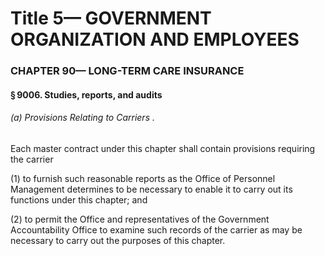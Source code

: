 
# Title 5— GOVERNMENT ORGANIZATION AND EMPLOYEES
### CHAPTER 90— LONG-TERM CARE INSURANCE
#### § 9006. Studies, reports, and audits
###### (a) Provisions Relating to Carriers .

Each master contract under this chapter shall contain provisions requiring the carrier

(1) to furnish such reasonable reports as the Office of Personnel Management determines to be necessary to enable it to carry out its functions under this chapter; and

(2) to permit the Office and representatives of the Government Accountability Office to examine such records of the carrier as may be necessary to carry out the purposes of this chapter.
